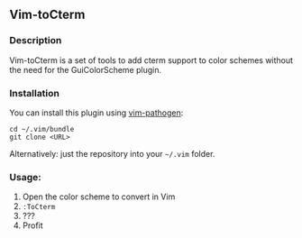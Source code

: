 ## Vim-toCterm

### Description

Vim-toCterm is a set of tools to add cterm support to color schemes without the need for the GuiColorScheme plugin.

### Installation

You can install this plugin using [vim-pathogen](https://github.com/tpope/vim-pathogen/):

    cd ~/.vim/bundle
    git clone <URL>

Alternatively: just the repository into your `~/.vim` folder.

### Usage:

1. Open the color scheme to convert in Vim
2. `:ToCterm`
3. ???
4. Profit
